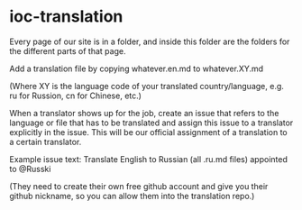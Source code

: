 # ioc-translation

Every page of our site is in a folder, and inside this folder are the folders for the different parts of that page.

Add a translation file by copying whatever.en.md to whatever.XY.md 

(Where XY is the language code of your translated country/language, e.g. ru for Russion, cn for Chinese, etc.)

When a translator shows up for the job, create an issue that refers to the language or file that has to be translated and assign this issue to a translator explicitly in the issue. This will be our official assignment of a translation to a certain translator. 

Example issue text: Translate English to Russian (all .ru.md files) appointed to @Russki

(They need to create their own free github account and give you their github nickname, so you can allow them into the translation repo.)
